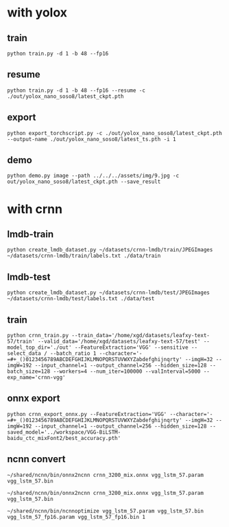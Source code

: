 # with yolox

## train

`python train.py -d 1 -b 48 --fp16`

## resume

`python train.py -d 1 -b 48 --fp16 --resume -c ./out/yolox_nano_soso8/latest_ckpt.pth`

## export

`python export_torchscript.py -c ./out/yolox_nano_soso8/latest_ckpt.pth --output-name ./out/yolox_nano_soso8/latest_ts.pth -i 1`

## demo

`python demo.py image --path ../../../assets/img/9.jpg -c out/yolox_nano_soso8/latest_ckpt.pth --save_result`

# with crnn

## lmdb-train

`python create_lmdb_dataset.py ~/datasets/crnn-lmdb/train/JPEGImages ~/datasets/crnn-lmdb/train/labels.txt ./data/train`

## lmdb-test

`python create_lmdb_dataset.py ~/datasets/crnn-lmdb/test/JPEGImages ~/datasets/crnn-lmdb/test/labels.txt ./data/test`

## train

`python crnn_train.py --train_data='/home/xgd/datasets/leafxy-text-57/train' --valid_data='/home/xgd/datasets/leafxy-text-57/test' --model_top_dir='./out' --FeatureExtraction='VGG' --sensitive --select_data / --batch_ratio 1 --character='-=#+_()0123456789ABCDEFGHIJKLMNOPQRSTUVWXYZabdefghijnqrty' --imgH=32 --imgW=192 --input_channel=1 --output_channel=256 --hidden_size=128 --batch_size=128 --workers=4 --num_iter=100000 --valInterval=5000 --exp_name='crnn-vgg'`

## onnx export

`python crnn_export_onnx.py --FeatureExtraction='VGG' --character='-=#+_()0123456789ABCDEFGHIJKLMNOPQRSTUVWXYZabdefghijnqrty' --imgH=32 --imgW=192 --input_channel=1 --output_channel=256 --hidden_size=128 --saved_model='../workspace/VGG-BiLSTM-baidu_ctc_mixFont2/best_accuracy.pth'`

## ncnn convert

`~/shared/ncnn/bin/onnx2ncnn crnn_3200_mix.onnx vgg_lstm_57.param vgg_lstm_57.bin`

`~/shared/ncnn/bin/onnx2ncnn crnn_3200_mix.onnx vgg_lstm_57.param vgg_lstm_57.bin`

`~/shared/ncnn/bin/ncnnoptimize vgg_lstm_57.param vgg_lstm_57.bin vgg_lstm_57_fp16.param vgg_lstm_57_fp16.bin 1`